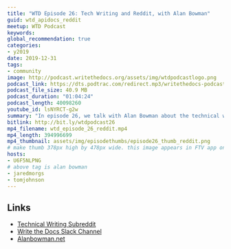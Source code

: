 ```yaml
---
title: "WTD Episode 26: Tech Writing and Reddit, with Alan Bowman"
guid: wtd_apidocs_reddit
meetup: WTD Podcast
keywords:
global_recommendation: true
categories:
- y2019
date: 2019-12-31
tags:
- community
image: http://podcast.writethedocs.org/assets/img/wtdpodcastlogo.png
podcast_link: https://dts.podtrac.com/redirect.mp3/writethedocs-podcast.s3-us-west-2.amazonaws.com/wtd_episode_26_reddit.mp3
podcast_file_size: 40.9 MB
podcast_duration: "01:04:24"
podcast_length: 40098260
youtube_id: lsNYRCT-g2w
summary: "In episode 26, we talk with Alan Bowman about the technical writing forum on Reddit as well as the WTD Slack channel, comparing and contrasting the two spaces. Topics covered include pros and cons of anonymity on the internet, transparency around sensitive or taboo topics (e.g., salary, masters programs, feelings of overwhelm), age/experience demographics for both communities, balancing honesty with professionalism, responding to posts from overwhelmed tech writers, dealing with recurring topics, strategies for participating, and more."
bitlink: http://bit.ly/wtdpodcast26
mp4_filename: wtd_episode_26_reddit.mp4
mp4_length: 394996699
mp4_thumbnail: assets/img/episodethumbs/episode26_thumb_reddit.png
# make thumb 378px high by 478px wide. this image appears in FTV app only
hosts:
- U6F5NLPNG
# above tag is alan bowman
- jaredmorgs
- tomjohnson
---
```



## Links

* [Technical Writing Subreddit](https://www.reddit.com/r/technicalwriting/)
* [Write the Docs Slack Channel](https://www.writethedocs.org/slack/)
* [Alanbowman.net](http://alanbowman.net/)
